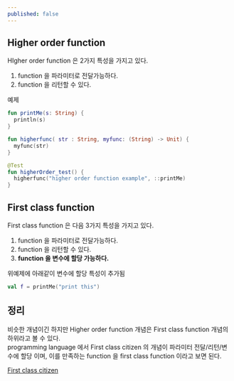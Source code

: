 ```yaml
---
published: false
---
```

## Higher order function
HIgher order function 은 2가지 특성을 가지고 있다.  
1. function 을 파라미터로 전달가능하다.  
2. function 을 리턴할 수 있다.

예제
```kotlin
fun printMe(s: String) {
  println(s)
}

fun higherfunc( str : String, myfunc: (String) -> Unit) {
  myfunc(str)
}

@Test
fun higherOrder_test() {
  higherfunc("higher order function example", ::printMe)
}
```

## First class function
First class function 은 다음 3가지 특성을 가지고 있다.  
1. function 을 파라미터로 전달가능하다.
2. function 을 리턴할 수 있다.
3. __function 을 변수에 할당 가능하다.__

위예제에 아래같이 변수에 할당 특성이 추가됨
```kotlin
val f = printMe("print this")
```

## 정리
비슷한 개념이긴 하지만 Higher order function 개념은 First class function 개념의 하위라고 볼 수 있다.  
programming language 에서 First class citizen 의 개념이 파라미터 전달/리턴/변수에 할당 이며, 이를 만족하는 function 을 first class function 이라고 보면 된다.

[First class citizen](https://en.wikipedia.org/wiki/First-class_citizen)








